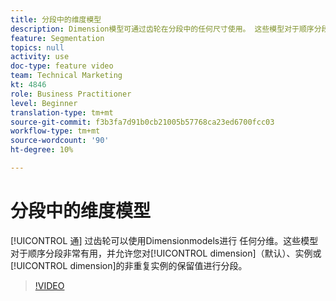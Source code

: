 ```yaml
---
title: 分段中的维度模型
description: Dimension模型可通过齿轮在分段中的任何尺寸使用。 这些模型对于顺序分段非常有用，并允许您对维度（默认）、实例或非重复实例的保留值进行分段。
feature: Segmentation
topics: null
activity: use
doc-type: feature video
team: Technical Marketing
kt: 4846
role: Business Practitioner
level: Beginner
translation-type: tm+mt
source-git-commit: f3b3fa7d91b0cb21005b57768ca23ed6700fcc03
workflow-type: tm+mt
source-wordcount: '90'
ht-degree: 10%

---
```



# 分段中的维度模型

[!UICONTROL 通] 过齿轮可以使用Dimensionmodels进行  任何分维。这些模型对于顺序分段非常有用，并允许您对[!UICONTROL dimension]（默认）、实例或[!UICONTROL dimension]的非重复实例的保留值进行分段。

>[!VIDEO](https://video.tv.adobe.com/v/32958/?quality=12)
